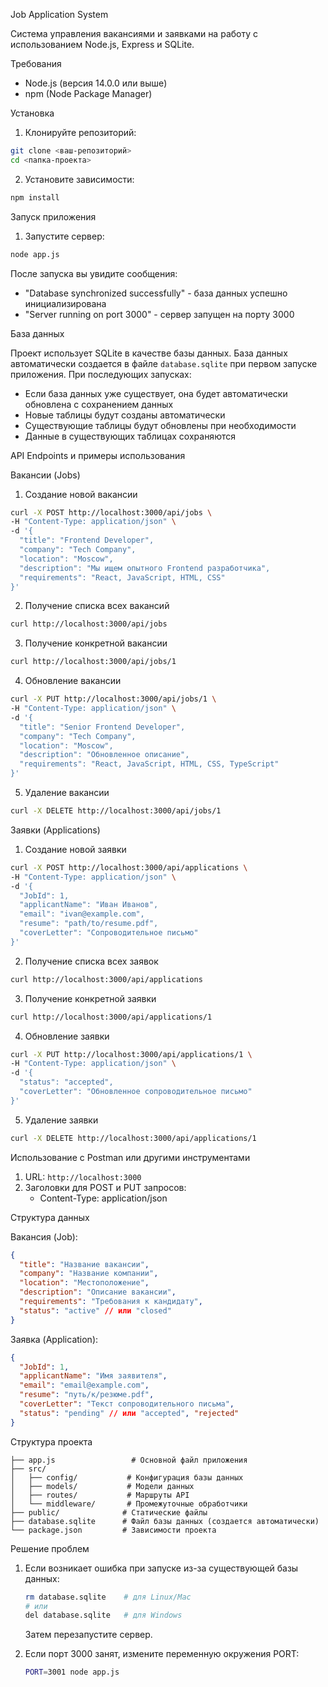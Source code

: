 Job Application System

Система управления вакансиями и заявками на работу с использованием Node.js, Express и SQLite.

Требования

- Node.js (версия 14.0.0 или выше)
- npm (Node Package Manager)

Установка

1. Клонируйте репозиторий:
```bash
git clone <ваш-репозиторий>
cd <папка-проекта>
```

2. Установите зависимости:
```bash
npm install
```

Запуск приложения

1. Запустите сервер:
```bash
node app.js
```

После запуска вы увидите сообщения:
- "Database synchronized successfully" - база данных успешно инициализирована
- "Server running on port 3000" - сервер запущен на порту 3000

База данных

Проект использует SQLite в качестве базы данных. База данных автоматически создается в файле `database.sqlite` при первом запуске приложения. При последующих запусках:

- Если база данных уже существует, она будет автоматически обновлена с сохранением данных
- Новые таблицы будут созданы автоматически
- Существующие таблицы будут обновлены при необходимости
- Данные в существующих таблицах сохраняются

API Endpoints и примеры использования

Вакансии (Jobs)

1. Создание новой вакансии
```bash
curl -X POST http://localhost:3000/api/jobs \
-H "Content-Type: application/json" \
-d '{
  "title": "Frontend Developer",
  "company": "Tech Company",
  "location": "Moscow",
  "description": "Мы ищем опытного Frontend разработчика",
  "requirements": "React, JavaScript, HTML, CSS"
}'
```

2. Получение списка всех вакансий
```bash
curl http://localhost:3000/api/jobs
```

3. Получение конкретной вакансии
```bash
curl http://localhost:3000/api/jobs/1
```

4. Обновление вакансии
```bash
curl -X PUT http://localhost:3000/api/jobs/1 \
-H "Content-Type: application/json" \
-d '{
  "title": "Senior Frontend Developer",
  "company": "Tech Company",
  "location": "Moscow",
  "description": "Обновленное описание",
  "requirements": "React, JavaScript, HTML, CSS, TypeScript"
}'
```

5. Удаление вакансии
```bash
curl -X DELETE http://localhost:3000/api/jobs/1
```

Заявки (Applications)

1. Создание новой заявки
```bash
curl -X POST http://localhost:3000/api/applications \
-H "Content-Type: application/json" \
-d '{
  "JobId": 1,
  "applicantName": "Иван Иванов",
  "email": "ivan@example.com",
  "resume": "path/to/resume.pdf",
  "coverLetter": "Сопроводительное письмо"
}'
```

2. Получение списка всех заявок
```bash
curl http://localhost:3000/api/applications
```

3. Получение конкретной заявки
```bash
curl http://localhost:3000/api/applications/1
```

4. Обновление заявки
```bash
curl -X PUT http://localhost:3000/api/applications/1 \
-H "Content-Type: application/json" \
-d '{
  "status": "accepted",
  "coverLetter": "Обновленное сопроводительное письмо"
}'
```

5. Удаление заявки
```bash
curl -X DELETE http://localhost:3000/api/applications/1
```

Использование с Postman или другими инструментами

1. URL: `http://localhost:3000`
2. Заголовки для POST и PUT запросов:
   - Content-Type: application/json

Структура данных

Вакансия (Job):
```json
{
  "title": "Название вакансии",
  "company": "Название компании",
  "location": "Местоположение",
  "description": "Описание вакансии",
  "requirements": "Требования к кандидату",
  "status": "active" // или "closed"
}
```

Заявка (Application):
```json
{
  "JobId": 1,
  "applicantName": "Имя заявителя",
  "email": "email@example.com",
  "resume": "путь/к/резюме.pdf",
  "coverLetter": "Текст сопроводительного письма",
  "status": "pending" // или "accepted", "rejected"
}
```

Структура проекта

```
├── app.js                 # Основной файл приложения
├── src/
│   ├── config/           # Конфигурация базы данных
│   ├── models/           # Модели данных
│   ├── routes/           # Маршруты API
│   └── middleware/       # Промежуточные обработчики
├── public/              # Статические файлы
├── database.sqlite      # Файл базы данных (создается автоматически)
└── package.json         # Зависимости проекта
```

Решение проблем

1. Если возникает ошибка при запуске из-за существующей базы данных:
   ```bash
   rm database.sqlite    # для Linux/Mac
   # или
   del database.sqlite   # для Windows
   ```
   Затем перезапустите сервер.

2. Если порт 3000 занят, измените переменную окружения PORT:
   ```bash
   PORT=3001 node app.js
   ``` 
 
 
